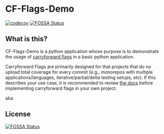 # CF-Flags-Demo

[![codecov](https://codecov.io/gh/codecov/cf-flags-demo/graph/badge.svg)](https://codecov.io/gh/codecov/cf-flags-demo)
[![FOSSA Status](https://app.fossa.com/api/projects/git%2Bgithub.com%2Fcodecov%2Fcf-flags-demo.svg?type=shield)](https://app.fossa.com/projects/git%2Bgithub.com%2Fcodecov%2Fcf-flags-demo?ref=badge_shield)


## What is this?

CF-Flags-Demo is a python application whose purpose is to demonstrate the usage of [carryforward flags](https://docs.codecov.io/docs/carryforward-flags) in a basic python application. 

Carryforward Flags are primarily designed for that projects that do no upload total coverage for every commit (e.g., monorepos with multiple applications/languages, iterative/partial/delta testing setups, etc). If this describes your use case, it is recommended to review [the docs](https://docs.codecov.io/docs/carryforward-flags) before implementing carryforward flags in your own project. 

aba 
## License
[![FOSSA Status](https://app.fossa.com/api/projects/git%2Bgithub.com%2Fcodecov%2Fcf-flags-demo.svg?type=large)](https://app.fossa.com/projects/git%2Bgithub.com%2Fcodecov%2Fcf-flags-demo?ref=badge_large)
